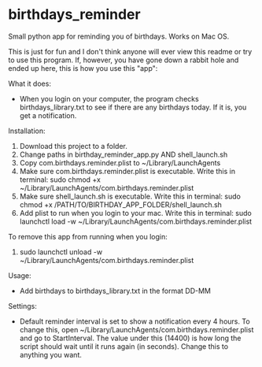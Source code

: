 # birthdays_reminder
Small python app for reminding you of birthdays. Works on Mac OS.

This is just for fun and I don't think anyone will ever view this readme or try to use this program. If, however, you have gone down a rabbit hole and ended up here, this is how you use this "app":

What it does:
* When you login on your computer, the program checks birthdays_library.txt to see if there are any birthdays today. If it is, you get a notification.

Installation:
1) Download this project to a folder.
2) Change paths in birthday_reminder_app.py AND shell_launch.sh
3) Copy com.birthdays.reminder.plist to ~/Library/LaunchAgents
4) Make sure com.birthdays.reminder.plist is executable. Write this in terminal: sudo chmod +x ~/Library/LaunchAgents/com.birthdays.reminder.plist
5) Make sure shell_launch.sh is executable. Write this in terminal: sudo chmod +x /PATH/TO/BIRTHDAY_APP_FOLDER/shell_launch.sh
6) Add plist to run when you login to your mac. Write this in terminal: sudo launchctl load -w ~/Library/LaunchAgents/com.birthdays.reminder.plist

To remove this app from running when you login:
1) sudo launchctl unload -w ~/Library/LaunchAgents/com.birthdays.reminder.plist

Usage:
* Add birthdays to birthdays_library.txt in the format DD-MM

Settings:
* Default reminder interval is set to show a notification every 4 hours. To change this, open ~/Library/LaunchAgents/com.birthdays.reminder.plist and go to <key>StartInterval</key>. The value under this (14400) is how long the script should wait until it runs again (in seconds). Change this to anything you want.